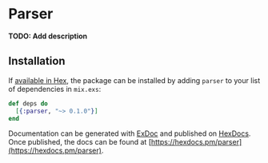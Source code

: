 # Parser

**TODO: Add description**

## Installation

If [available in Hex](https://hex.pm/docs/publish), the package can be installed
by adding `parser` to your list of dependencies in `mix.exs`:

```elixir
def deps do
  [{:parser, "~> 0.1.0"}]
end
```

Documentation can be generated with [ExDoc](https://github.com/elixir-lang/ex_doc)
and published on [HexDocs](https://hexdocs.pm). Once published, the docs can
be found at [https://hexdocs.pm/parser](https://hexdocs.pm/parser).

